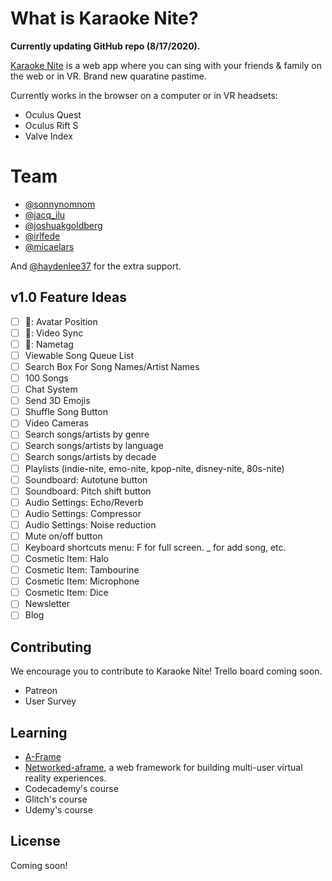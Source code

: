 # What is Karaoke Nite?

**Currently updating GitHub repo (8/17/2020).**

[Karaoke Nite](https://karaokenite.co) is a web app where you can sing with your friends & family on the web or in VR. Brand new quaratine pastime.

Currently works in the browser on a computer or in VR headsets:

- Oculus Quest
- Oculus Rift S
- Valve Index

# Team

- [@sonnynomnom](https://twitter.com/sonnynomnom)
- [@jacq_ilu](https://twitter.com/jackieis_online)
- [@joshuakgoldberg](https://twitter.com/JoshuaKGoldberg)
- [@irlfede](https://twitter.com/irlfede)
- [@micaelars](https://www.behance.net/micaelars)

And [@haydenlee37](https://twitter.com/HaydenLee37) for the extra support.

## v1.0 Feature Ideas

- [ ] 🐛: Avatar Position
- [ ] 🐛: Video Sync
- [ ] 🐛: Nametag
- [ ] Viewable Song Queue List
- [ ] Search Box For Song Names/Artist Names
- [ ] 100 Songs
- [ ] Chat System
- [ ] Send 3D Emojis
- [ ] Shuffle Song Button
- [ ] Video Cameras
- [ ] Search songs/artists by genre
- [ ] Search songs/artists by language
- [ ] Search songs/artists by decade
- [ ] Playlists (indie-nite, emo-nite, kpop-nite, disney-nite, 80s-nite)
- [ ] Soundboard: Autotune button
- [ ] Soundboard: Pitch shift button
- [ ] Audio Settings: Echo/Reverb
- [ ] Audio Settings: Compressor
- [ ] Audio Settings: Noise reduction
- [ ] Mute on/off button
- [ ] Keyboard shortcuts menu: F for full screen. _ for add song, etc.
- [ ] Cosmetic Item: Halo
- [ ] Cosmetic Item: Tambourine
- [ ] Cosmetic Item: Microphone
- [ ] Cosmetic Item: Dice
- [ ] Newsletter
- [ ] Blog

## Contributing

We encourage you to contribute to Karaoke Nite! Trello board coming soon.
- Patreon
- User Survey

## Learning

- [A-Frame](https://aframe.io)
- [Networked-aframe](https://github.com/networked-aframe/networked-aframe), a web framework for building multi-user virtual reality experiences.
- Codecademy's course
- Glitch's course
- Udemy's course

## License

Coming soon!
